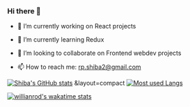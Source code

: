 ### Hi there 👋





- 🔭 I’m currently working on React projects
- 🌱 I’m currently learning Redux
- 👯 I’m looking to collaborate on Frontend webdev projects


- 📫 How to reach me: rp.shiba2@gmail.com



[![Shiba's GitHub stats](https://github-readme-stats.vercel.app/api?username=Shiba9999)](https://github.com/Shiba9999/github-readme-stats)
&layout=compact
[![Most used Langs](https://github-readme-stats.vercel.app/api/top-langs/?username=Shiba9999)](https://github.com/Shiba9999/github-readme-stats)

[![willianrod's wakatime stats](https://github-readme-stats.vercel.app/api/wakatime?username=Shiba9999)](https://github.com/anuraghazra/github-readme-stats)






